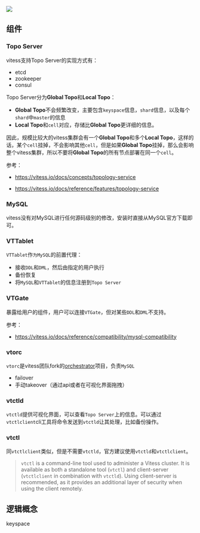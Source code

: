 ![](https://cdn.zhangeek.com/images/vitess-architecture.svg)



## 组件

### Topo Server

vitess支持Topo Server的实现方式有：

- etcd
- zookeeper
- consul

Topo Server分为**Global Topo**和**Local Topo**：

- **Global Topo**不会频繁改变，主要包含`keyspace`信息，`shard`信息，以及每个`shard`中`master`的信息
- **Local Topo**和`cell`对应，存储比**Global Topo**更详细的信息。

因此，规模比较大的vitess集群会有一个**Global Topo**和多个**Local Topo**，这样的话，某个`cell`挂掉，不会影响其他`cell`，但是如果**Global Topo**挂掉，那么会影响整个vitess集群，所以不要将**Global Topo**的所有节点部署在同一个`cell`。

参考：

- https://vitess.io/docs/concepts/topology-service

- https://vitess.io/docs/reference/features/topology-service

### MySQL

vitess没有对MySQL进行任何源码级别的修改，安装时直接从MySQL官方下载即可。

### VTTablet

`VTTablet`作`为MySQL`的前置代理：

- 接收`DDL`和`DML`，然后由指定的用户执行
- 备份恢复
- 将`MySQL`和`VTTablet`的信息注册到`Topo Server`

### VTGate

暴露给用户的组件，用户可以连接`VTGate`，但对某些`DDL`和`DML`不支持。

参考：

- https://vitess.io/docs/reference/compatibility/mysql-compatibility

### vtorc

`vtorc`是vitess团队fork的[orchestrator](https://github.com/openark/orchestrator)项目，负责`MySQL`

- failover
- 手动takeover（通过api或者在可视化界面拖拽）

### vtctld

`vtctld`提供可视化界面，可以查看`Topo Server`上的信息。可以通过`vtctlclient`cli工具将命令发送到`vtctld`让其处理，比如备份操作。

### vtctl

同`vtctlclient`类似，但是不需要`vtctld`，官方建议使用`vtctld`和`vtctlclient`。

> `vtctl` is a command-line tool used to administer a Vitess cluster. It is available as both a standalone tool (`vtctl`) and client-server (`vtctlclient` in combination with `vtctld`). Using client-server is recommended, as it provides an additional layer of security when using the client remotely.

## 逻辑概念

keyspace
